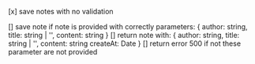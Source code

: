 [x] save notes with no validation

[] save note if note is provided with correctly parameters: {
    author: string,
    title: string | '',
    content: string
}
[] return note with: {
    author: string,
    title: string | '',
    content: string
    createAt: Date
}
[] return error 500 if not these parameter are not provided